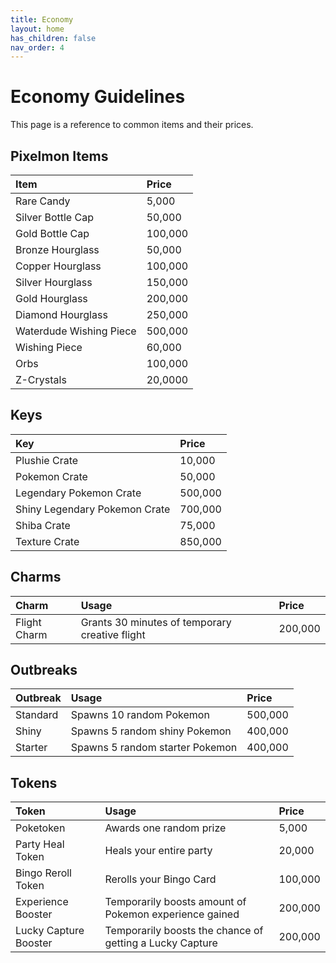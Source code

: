 ```yaml
---
title: Economy
layout: home
has_children: false
nav_order: 4
---
```


# Economy Guidelines
This page is a reference to common items and their prices. 

## Pixelmon Items

| Item                    | Price   |
|:------------------------|:--------|
| Rare Candy              | 5,000   |
| Silver Bottle Cap       | 50,000  |
| Gold Bottle Cap         | 100,000 |
| Bronze Hourglass        | 50,000  |
| Copper Hourglass        | 100,000 |
| Silver Hourglass        | 150,000 |
| Gold Hourglass          | 200,000 |
| Diamond Hourglass       | 250,000 |
| Waterdude Wishing Piece | 500,000 |
| Wishing Piece           | 60,000  |
| Orbs                    | 100,000 |
| Z-Crystals              | 20,0000 |

## Keys

| Key                           | Price   |
|:------------------------------|:--------|
| Plushie Crate                 | 10,000  |
| Pokemon Crate                 | 50,000  |
| Legendary Pokemon Crate       | 500,000 |
| Shiny Legendary Pokemon Crate | 700,000 |
| Shiba Crate                   | 75,000  |
| Texture Crate                 | 850,000 |

## Charms

| Charm        | Usage                                          | Price   |
|:-------------|:-----------------------------------------------|:--------|
| Flight Charm | Grants 30 minutes of temporary creative flight | 200,000 |

## Outbreaks

| Outbreak | Usage                           | Price   |
|:---------|:--------------------------------|:--------|
| Standard | Spawns 10 random Pokemon        | 500,000 |
| Shiny    | Spawns 5 random shiny Pokemon   | 400,000 |
| Starter  | Spawns 5 random starter Pokemon | 400,000 |

## Tokens

| Token                 | Usage                                                    | Price    |
|:----------------------|:---------------------------------------------------------|:---------|
| Poketoken             | Awards one random prize                                  | 5,000    |
| Party Heal Token      | Heals your entire party                                  | 20,000   |
| Bingo Reroll Token    | Rerolls your Bingo Card                                  | 100,000  |
| Experience Booster    | Temporarily boosts amount of Pokemon experience gained   | 200,000  |
| Lucky Capture Booster | Temporarily boosts the chance of getting a Lucky Capture | 200,000  |